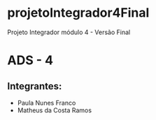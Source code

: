 # projetoIntegrador4Final
Projeto Integrador módulo 4 - Versão Final
# ADS - 4

## Integrantes:
* Paula Nunes Franco
* Matheus da Costa Ramos
